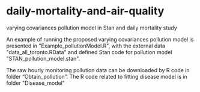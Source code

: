 # daily-mortality-and-air-quality
varying covariances pollution model in Stan and daily mortality study

An example of running the proposed varying covariances pollution model is presented in "Example_pollutionModel.R", with the external data "data_all_toronto.RData"  and defined Stan code for pollution model "STAN_pollution_model.stan".

The raw hourly monitoring pollution data can be downloaded by R code in folder “Obtain_pollution”.
The R code related to fitting disease model is in folder "Disease_model"


